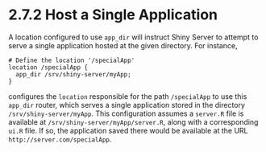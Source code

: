 # 2.7.2 Host a Single Application

A location configured to use `app_dir` will instruct Shiny Server to attempt to serve a single application hosted at the given directory. For instance,

```text
# Define the location '/specialApp'
location /specialApp {
  app_dir /srv/shiny-server/myApp;
}
```

configures the `location` responsible for the path `/specialApp` to use this `app_dir` router, which serves a single application stored in the directory `/srv/shiny-server/myApp`. This configuration assumes a `server.R` file is available at `/srv/shiny-server/myApp/server.R`, along with a corresponding `ui.R` file. If so, the application saved there would be available at the URL `http://server.com/specialApp`.

